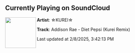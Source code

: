 ## Currently Playing on SoundCloud

[<img align="left" width="100" src="https://i1.sndcdn.com/artworks-skAjA1fSQR8YDO5m-cJyDGQ-t500x500.png">](https://soundcloud.com/kureimusic/addison-rae-diet-pepsi-kurei-remix)

**Artist**: ☆KUREI☆ 

**Track**: Addison Rae - Diet Pepsi (Kurei Remix)

Last updated at 2/8/2025, 3:42:13 PM
